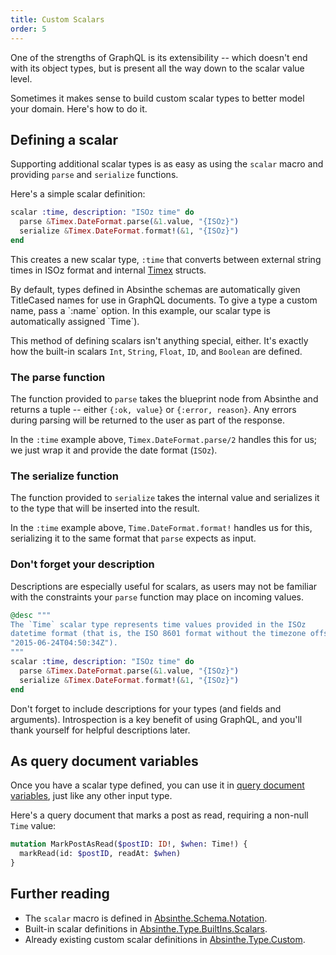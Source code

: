 ```yaml
---
title: Custom Scalars
order: 5
---
```


One of the strengths of GraphQL is its extensibility -- which doesn't end with
its object types, but is present all the way down to the scalar value level.

Sometimes it makes sense to build custom scalar types to better model your
domain. Here's how to do it.

## Defining a scalar

Supporting additional scalar types is as easy as using the `scalar` macro and
providing `parse` and `serialize` functions.

Here's a simple scalar definition:

```elixir
scalar :time, description: "ISOz time" do
  parse &Timex.DateFormat.parse(&1.value, "{ISOz}")
  serialize &Timex.DateFormat.format!(&1, "{ISOz}")
end
```

This creates a new scalar type, `:time` that converts between external string
times in ISOz format and internal [Timex](https://github.com/bitwalker/timex)
structs.

<p class="notice">
 By default, types defined in Absinthe schemas are automatically given TitleCased
 names for use in GraphQL documents. To give a type a custom name, pass a
 `:name` option. In this example, our scalar type is automatically assigned `Time`).
 </p>

This method of defining scalars isn't anything special, either. It's exactly
how the built-in scalars `Int`, `String`, `Float`, `ID`, and `Boolean` are defined.

### The parse function

The function provided to `parse` takes the blueprint node from Absinthe and returns a
tuple -- either `{:ok, value}` or `{:error, reason}`. Any errors during parsing
will be returned to the user as part of the response.

In the `:time` example above, `Timex.DateFormat.parse/2` handles this for us; we
just wrap it and provide the date format (`ISOz`).

### The serialize function

The function provided to `serialize` takes the internal value and serializes it
to the type that will be inserted into the result.

In the `:time` example above, `Time.DateFormat.format!` handles us for this,
serializing it to the same format that `parse` expects as input.

### Don't forget your description

Descriptions are especially useful for scalars, as users may not be familiar
with the constraints your `parse` function may place on incoming values.

```elixir
@desc """
The `Time` scalar type represents time values provided in the ISOz
datetime format (that is, the ISO 8601 format without the timezone offset, eg,
"2015-06-24T04:50:34Z").
"""
scalar :time, description: "ISOz time" do
  parse &Timex.DateFormat.parse(&1.value, "{ISOz}")
  serialize &Timex.DateFormat.format!(&1, "{ISOz}")
end
```

<p class="warning">Don't forget to include descriptions for your types
(and fields and arguments). Introspection is a key benefit of using GraphQL, and
you'll thank yourself for helpful descriptions later.</p>

## As query document variables

Once you have a scalar type defined, you can use it in [query document variables](https://facebook.github.io/graphql/#sec-Language.Query-Document.Variables),
just like any other input type.

Here's a query document that marks a post as read, requiring a non-null `Time` value:

```graphql
mutation MarkPostAsRead($postID: ID!, $when: Time!) {
  markRead(id: $postID, readAt: $when)
}
```

## Further reading

* The `scalar` macro is defined in [Absinthe.Schema.Notation](https://hexdocs.pm/absinthe/Absinthe.Schema.Notation.html#scalar/3).
* Built-in scalar definitions in [Absinthe.Type.BuiltIns.Scalars](https://github.com/absinthe-graphql/absinthe/blob/master/lib/absinthe/type/built_ins/scalars.ex).
* Already existing custom scalar definitions in [Absinthe.Type.Custom](https://hexdocs.pm/absinthe/Absinthe.Type.Custom.html#content).
